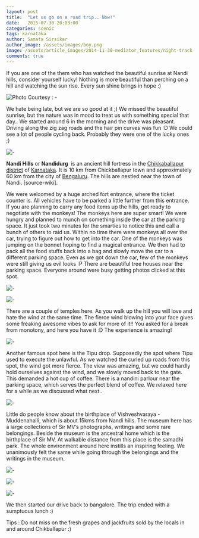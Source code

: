 ```yaml
---
layout: post
title:  "Let us go on a road trip.. Now!"
date:   2015-07-30 20:03:00
categories: scenic
tags: karnataka
author: Samata Sirsikar
author_image: /assets/images/boy.png
image: /assets/article_images/2014-11-30-mediator_features/night-track.jpg
comments: true
---
```


If you are one of the them who has watched the beautiful sunrise at Nandi hills, consider yourself lucky! Nothing is more beautiful than perching on a hill and watching the sun rise. Every sun shine brings in hope :)

![Photo Courtesy : -](https://sancharaa.files.wordpress.com/2015/07/sunrise-at-nandi-hills.jpg)

We hate being late, but we are so good at it ;) We missed the beautiful sunrise, but the nature was in mood to treat us with something special that day.. We started around 6 in the morning and the drive was pleasant. Driving along the zig zag roads and the hair pin curves was fun :D We could see a lot of people cycling back. Probably they were one of the lucky ones ;)

![-](https://sancharaa.files.wordpress.com/2015/07/dsc06184.jpg)

<b>Nandi Hills</b> or <b>Nandidurg</b>  is an ancient hill fortress in the <a href="https://en.wikipedia.org/wiki/Chikkaballapur_district">Chikkaballapur district</a> of <a href="https://en.wikipedia.org/wiki/Karnataka">Karnataka</a>. It is 10 km from Chickballapur town and approximately 60 km from the city of <a href="https://en.wikipedia.org/wiki/Bengaluru">Bengaluru</a>. The hills are nestled near the town of Nandi. [source-wiki].

We were welcomed by a huge arched fort entrance, where the ticket counter is. All vehicles have to be parked a little further from this entrance. If you are planning to carry any food items up the hills, get ready to negotiate with the monkeys! The monkeys here are super smart! We were hungry and planned to munch on something inside the car at the parking space. It just took two minutes for the smarties to notice this and call a bunch of others to raid us. Within no time there were monkeys all over the car, trying to figure out how to get into the car. One of the monkeys was jumping on the bonnet hoping to find a magical entrance. We then had to pack all the food stuffs back into a bag and slowly move the car to a different parking space. Even as we got down the car, few of the monkeys were still giving us evil looks :P There are beautiful tree houses near the parking space. Everyone around were busy getting photos clicked at this spot.

![-](https://sancharaa.files.wordpress.com/2015/07/dsc06187.jpg)

![-](https://sancharaa.files.wordpress.com/2015/07/dsc06193.jpg)

There are a couple of temples here. As you walk up the hill you will love and hate the wind at the same time. The fierce wind blowing into your face gives some freaking awesome vibes to ask for more of it!! You asked for a break from monotony, and here you have it :D The experience is amazing!

![-](https://sancharaa.files.wordpress.com/2015/07/dsc06237.jpg)

Another famous spot here is the Tipu drop. Supposedly the spot where Tipu used to execute the unlawful. As we watched the curled up roads from this spot, the wind got more fierce. The view was amazing, but we could hardly hold ourselves against the wind, and we slowly moved back to the gate. This demanded a hot cup of coffee. There is a nandini parlour near the parking space, which serves the perfect blend of coffee. We relaxed here for a while as we discussed what next..

![-](https://sancharaa.files.wordpress.com/2015/07/dsc06262.jpg)

Little do people know about the birthplace of Vishveshvaraya - Muddenahalli, which is about 15kms from Nandi hills. The museum here has a large collections of Sir MV’s photographs, writings and some rare belongings. Beside the museum is the ancestral home which is the birthplace of Sir MV. At walkable distance from this place is the samadhi park. The whole environment around here instills an inspiring feeling. We unanimously felt the same while going through the belongings and the writings in the museum.

![-](https://sancharaa.files.wordpress.com/2015/07/dsc06280.jpg)

![-](https://sancharaa.files.wordpress.com/2015/07/dsc06272.jpg)

![-](https://sancharaa.files.wordpress.com/2015/07/dsc06271.jpg)

We then started our drive back to bangalore. The trip ended with a sumptuous lunch :)

Tips : Do not miss on the fresh grapes and jackfruits sold by the locals in and around Chikballapur :)

&nbsp;
